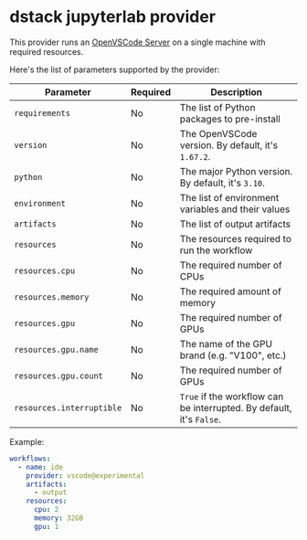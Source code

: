 # dstack jupyterlab provider

This provider runs an [OpenVSCode Server](https://github.com/gitpod-io/openvscode-server) on a single machine with required resources.

Here's the list of parameters supported by the provider:

| Parameter                 | Required | Description                                                          |
|---------------------------|----------|----------------------------------------------------------------------|
| `requirements`            | No       | The list of Python packages to pre-install                           |
| `version`                 | No       | The OpenVSCode version. By default, it's `1.67.2`.                   |
| `python`                  | No       | The major Python version. By default, it's `3.10`.                   |
| `environment`             | No       | The list of environment variables and their values                   |
| `artifacts`               | No       | The list of output artifacts                                         |
| `resources`               | No       | The resources required to run the workflow                           |
| `resources.cpu`           | No       | The required number of CPUs                                          |
| `resources.memory`        | No       | The required amount of memory                                        |
| `resources.gpu`           | No       | The required number of GPUs                                          |
| `resources.gpu.name`      | No       | The name of the GPU brand (e.g. "V100", etc.)                        |
| `resources.gpu.count`     | No       | The required number of GPUs                                          |
| `resources.interruptible` | No       | `True` if the workflow can be interrupted. By default, it's `False`. |

Example:

```yaml
workflows:
  - name: ide  
    provider: vscode@experimental
    artifacts:
      - output
    resources:
      cpu: 2
      memory: 32GB
      gpu: 1
```